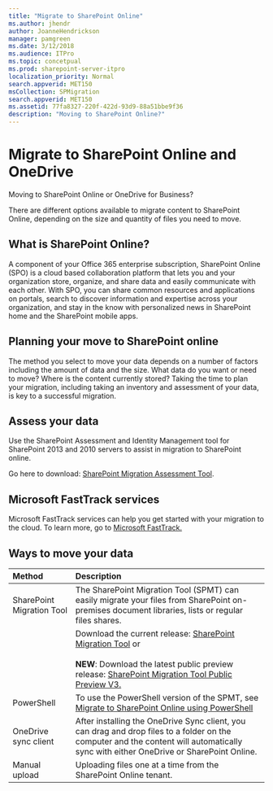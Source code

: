 ```yaml
---
title: "Migrate to SharePoint Online"
ms.author: jhendr
author: JoanneHendrickson
manager: pamgreen
ms.date: 3/12/2018
ms.audience: ITPro
ms.topic: concetpual
ms.prod: sharepoint-server-itpro
localization_priority: Normal
search.appverid: MET150
msCollection: SPMigration
search.appverid: MET150
ms.assetid: 77fa8327-220f-422d-93d9-88a51bbe9f36
description: "Moving to SharePoint Online?"
---
```


# Migrate to SharePoint Online and OneDrive

Moving to SharePoint Online or OneDrive for Business?
  
There are different options available to migrate content to SharePoint Online, depending on the size and quantity of files you need to move. 
  
## What is SharePoint Online?

A component of your Office 365 enterprise subscription, SharePoint Online (SPO) is a cloud based collaboration platform that lets you and your organization store, organize, and share data and easily communicate with each other. With SPO, you can share common resources and applications on portals, search to discover information and expertise across your organization, and stay in the know with personalized news in SharePoint home and the SharePoint mobile apps.
  
## Planning your move to SharePoint online

The method you select to move your data depends on a number of factors including the amount of data and the size. What data do you want or need to move? Where is the content currently stored? Taking the time to plan your migration, including taking an inventory and assessment of your data, is key to a successful migration.

## Assess your data ##

  Use the SharePoint Assessment and Identity Management tool for SharePoint 2013 and 2010 servers to assist in migration to SharePoint online.

  Go here to download: <a href="https://www.microsoft.com/en-us/download/details.aspx?id=53598">SharePoint Migration Assessment Tool</a>.

## Microsoft FastTrack services 
Microsoft FastTrack services can help you get started with your migration to the cloud. To learn more, go to <a href="https://fasttrack.microsoft.com/about"> Microsoft FastTrack.</a> 

  
## Ways to move your data

|**Method**|**Description**|
|:-----|:-----|
|SharePoint Migration Tool|The SharePoint Migration Tool (SPMT) can easily migrate your files from SharePoint on-premises document libraries, lists or regular files shares.|
||Download the current release: [SharePoint Migration Tool](http://spmtreleasescus.blob.core.windows.net/install/default.htm) or </br></br>**NEW**: Download the latest public preview release: [SharePoint Migration Tool Public Preview V3.](V3.0.104.3 )|
|PowerShell|To use the PowerShell version of the SPMT, see [Migrate to SharePoint Online using PowerShell](https://docs.microsoft.com/en-us/sharepointmigration/overview-spmt-ps-cmdlets)|
|OneDrive sync client  <br/> |After installing the OneDrive Sync client, you can drag and drop files to a folder on the computer and the content will automatically sync with either OneDrive or SharePoint Online.  <br/> |
|Manual upload  <br/> |Uploading files one at a time from the SharePoint Online tenant.  <br/> |
   